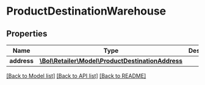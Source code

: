 # ProductDestinationWarehouse

## Properties
Name | Type | Description | Notes
------------ | ------------- | ------------- | -------------
**address** | [**\Bol\Retailer\Model\ProductDestinationAddress**](ProductDestinationAddress.md) |  | 

[[Back to Model list]](../../README.md#documentation-for-models) [[Back to API list]](../../README.md#documentation-for-api-endpoints) [[Back to README]](../../README.md)


